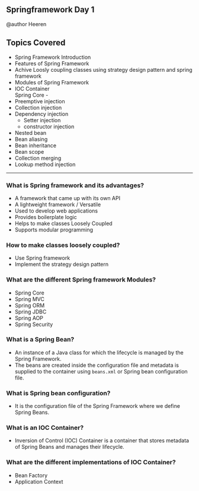 ## Springframework Day 1

 @author Heeren

 **Topics Covered**
--------------
- Spring Framework Introduction
- Features of Spring Framework
- Achive Loosly coupling classes using strategy design pattern and spring framework
- Modules of Spring Framework
- IOC Container    
   Spring Core -
- Preemptive injection
- Collection injection
- Dependency injection
    - Setter injection
    - constructor injection
- Nested bean
- Bean aliasing 
- Bean inheritance 
- Bean scope
- Collection merging 
- Lookup method injection
    
--------------
### What is Spring framework and its advantages?

- A framework that came up with its own API
- A lightweight framework / Versatile
- Used to develop web applications
- Provides boilerplate logic
- Helps to make classes Loosely Coupled
- Supports modular programming

### How to make classes loosely coupled?
- Use Spring framework
- Implement the strategy design pattern

### What are the different Spring framework Modules?
- Spring Core
- Spring MVC
- Spring ORM
- Spring JDBC
- Spring AOP
- Spring Security

### What is a Spring Bean?
- An instance of a Java class for which the lifecycle is managed by the Spring Framework.
- The beans are created inside the configuration file and metadata is supplied to the container using `beans.xml` or Spring bean configuration file.

### What is Spring bean configuration?
- It is the configuration file of the Spring Framework where we define Spring Beans.

### What is an IOC Container?
- Inversion of Control (IOC) Container is a container that stores metadata of Spring Beans and manages their lifecycle.

### What are the different implementations of IOC Container?
- Bean Factory
- Application Context

